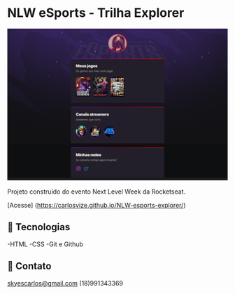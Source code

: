 # NLW eSports - Trilha Explorer

![preview](guthub.png)

Projeto construído do evento Next Level Week da Rocketseat.

[Acesse] (https://carlosvize.github.io/NLW-esports-explorer/)

## 🧰 Tecnologias

-HTML
-CSS
-Git e Github

## 📱 Contato

skyescarlos@gmail.com
(18)991343369
